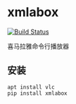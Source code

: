 xmlabox
=======
[![Build Status](https://travis-ci.org/ly798/xmlabox.svg?branch=master)](https://travis-ci.org/ly798/xmlabox)

喜马拉雅命令行播放器

安装
----

```
apt install vlc
pip install xmlabox
```

